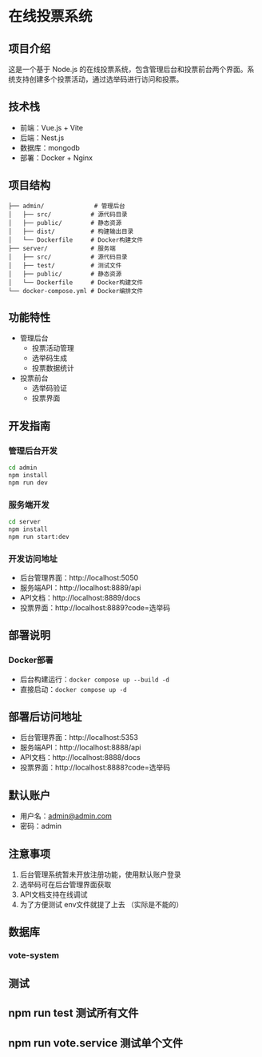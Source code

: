 # 在线投票系统

## 项目介绍
这是一个基于 Node.js 的在线投票系统，包含管理后台和投票前台两个界面。系统支持创建多个投票活动，通过选举码进行访问和投票。

## 技术栈
- 前端：Vue.js + Vite
- 后端：Nest.js 
- 数据库：mongodb
- 部署：Docker + Nginx

## 项目结构
```
├── admin/              # 管理后台
│   ├── src/           # 源代码目录
│   ├── public/        # 静态资源
│   ├── dist/          # 构建输出目录
│   └── Dockerfile     # Docker构建文件
├── server/            # 服务端
│   ├── src/           # 源代码目录
│   ├── test/          # 测试文件
│   ├── public/        # 静态资源
│   └── Dockerfile     # Docker构建文件
└── docker-compose.yml # Docker编排文件
```

## 功能特性
- 管理后台
  - 投票活动管理
  - 选举码生成
  - 投票数据统计
- 投票前台
  - 选举码验证
  - 投票界面

## 开发指南

### 管理后台开发
```bash
cd admin 
npm install
npm run dev
```

### 服务端开发
```bash
cd server
npm install
npm run start:dev
```

### 开发访问地址
- 后台管理界面：http://localhost:5050
- 服务端API：http://localhost:8889/api
- API文档：http://localhost:8889/docs
- 投票界面：http://localhost:8889?code=选举码

## 部署说明

### Docker部署
- 后台构建运行：`docker compose up --build -d`
- 直接启动：`docker compose up -d`

## 部署后访问地址
- 后台管理界面：http://localhost:5353
- 服务端API：http://localhost:8888/api
- API文档：http://localhost:8888/docs
- 投票界面：http://localhost:8888?code=选举码



## 默认账户
- 用户名：admin@admin.com
- 密码：admin

## 注意事项
1. 后台管理系统暂未开放注册功能，使用默认账户登录
2. 选举码可在后台管理界面获取
3. API文档支持在线调试
4. 为了方便测试 env文件就提了上去 （实际是不能的）

## 数据库

### vote-system

## 测试

## npm run test 测试所有文件
## npm run vote.service 测试单个文件




